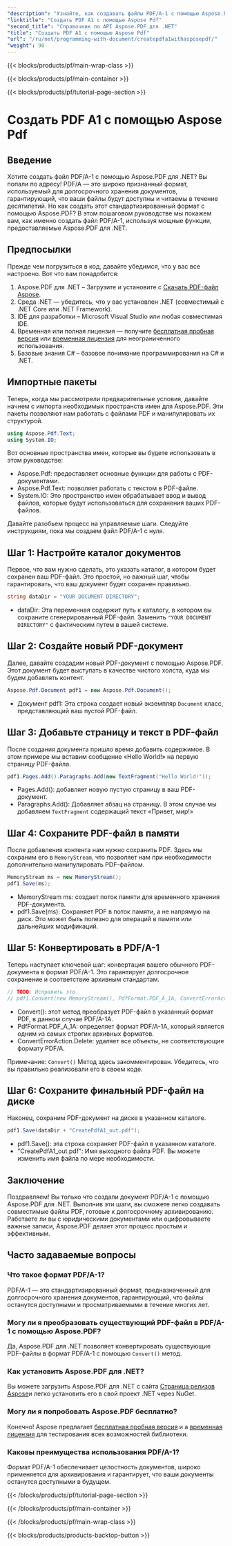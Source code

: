 ```yaml
---
"description": "Узнайте, как создавать файлы PDF/A-1 с помощью Aspose.PDF для .NET в этом подробном руководстве. Пошаговое руководство с примерами кода и пояснениями."
"linktitle": "Создать PDF A1 с помощью Aspose Pdf"
"second_title": "Справочник по API Aspose.PDF для .NET"
"title": "Создать PDF A1 с помощью Aspose Pdf"
"url": "/ru/net/programming-with-document/createpdfa1withasposepdf/"
"weight": 90
---
```


{{< blocks/products/pf/main-wrap-class >}}

{{< blocks/products/pf/main-container >}}

{{< blocks/products/pf/tutorial-page-section >}}

# Создать PDF A1 с помощью Aspose Pdf

## Введение

Хотите создать файл PDF/A-1 с помощью Aspose.PDF для .NET? Вы попали по адресу! PDF/A — это широко признанный формат, используемый для долгосрочного хранения документов, гарантирующий, что ваши файлы будут доступны и читаемы в течение десятилетий. Но как создать этот стандартизированный формат с помощью Aspose.PDF? В этом пошаговом руководстве мы покажем вам, как именно создать файл PDF/A-1, используя мощные функции, предоставляемые Aspose.PDF для .NET.

## Предпосылки

Прежде чем погрузиться в код, давайте убедимся, что у вас все настроено. Вот что вам понадобится:

1. Aspose.PDF для .NET – Загрузите и установите с [Скачать PDF-файл Aspose](https://releases.aspose.com/pdf/net/).
2. Среда .NET — убедитесь, что у вас установлен .NET (совместимый с .NET Core или .NET Framework).
3. IDE для разработки – Microsoft Visual Studio или любая совместимая IDE.
4. Временная или полная лицензия — получите [бесплатная пробная версия](https://releases.aspose.com/) или [временная лицензия](https://purchase.aspose.com/temporary-license/) для неограниченного использования.
5. Базовые знания C# – базовое понимание программирования на C# и .NET.

## Импортные пакеты

Теперь, когда мы рассмотрели предварительные условия, давайте начнем с импорта необходимых пространств имен для Aspose.PDF. Эти пакеты позволяют нам работать с файлами PDF и манипулировать их структурой.

```csharp
using Aspose.Pdf.Text;
using System.IO;
```

Вот основные пространства имен, которые вы будете использовать в этом руководстве:
- Aspose.Pdf: предоставляет основные функции для работы с PDF-документами.
- Aspose.Pdf.Text: позволяет работать с текстом в PDF-файле.
- System.IO: Это пространство имен обрабатывает ввод и вывод файлов, которые будут использоваться для сохранения ваших PDF-файлов.

Давайте разобьем процесс на управляемые шаги. Следуйте инструкциям, пока мы создаем файл PDF/A-1 с нуля.

## Шаг 1: Настройте каталог документов

Первое, что вам нужно сделать, это указать каталог, в котором будет сохранен ваш PDF-файл. Это простой, но важный шаг, чтобы гарантировать, что ваш документ будет сохранен правильно.

```csharp
string dataDir = "YOUR DOCUMENT DIRECTORY";
```

- dataDir: Эта переменная содержит путь к каталогу, в котором вы сохраните сгенерированный PDF-файл. Заменить `"YOUR DOCUMENT DIRECTORY"` с фактическим путем в вашей системе.

## Шаг 2: Создайте новый PDF-документ

Далее, давайте создадим новый PDF-документ с помощью Aspose.PDF. Этот документ будет выступать в качестве чистого холста, куда мы будем добавлять контент.

```csharp
Aspose.Pdf.Document pdf1 = new Aspose.Pdf.Document();
```

- Документ pdf1: Эта строка создает новый экземпляр `Document` класс, представляющий ваш пустой PDF-файл.

## Шаг 3: Добавьте страницу и текст в PDF-файл

После создания документа пришло время добавить содержимое. В этом примере мы вставим сообщение «Hello World!» на первую страницу PDF-файла.

```csharp
pdf1.Pages.Add().Paragraphs.Add(new TextFragment("Hello World!"));
```

- Pages.Add(): добавляет новую пустую страницу в ваш PDF-документ.
- Paragraphs.Add(): Добавляет абзац на страницу. В этом случае мы добавляем `TextFragment` содержащий текст «Привет, мир!»

## Шаг 4: Сохраните PDF-файл в памяти

После добавления контента нам нужно сохранить PDF. Здесь мы сохраним его в `MemoryStream`, что позволяет нам при необходимости дополнительно манипулировать PDF-файлом.

```csharp
MemoryStream ms = new MemoryStream();
pdf1.Save(ms);
```

- MemoryStream ms: создает поток памяти для временного хранения PDF-документа.
- pdf1.Save(ms): Сохраняет PDF в поток памяти, а не напрямую на диск. Это может быть полезно для операций в памяти или дальнейших модификаций.

## Шаг 5: Конвертировать в PDF/A-1

Теперь наступает ключевой шаг: конвертация вашего обычного PDF-документа в формат PDF/A-1. Это гарантирует долгосрочное сохранение и соответствие архивным стандартам.

```csharp
// TODO: Исправить это
// pdf1.Convert(new MemoryStream(), PdfFormat.PDF_A_1A, ConvertErrorAction.Delete);
```

- Convert(): этот метод преобразует PDF-файл в указанный формат PDF, в данном случае PDF/A-1A.
- PdfFormat.PDF_A_1A: определяет формат PDF/A-1A, который является одним из самых строгих архивных форматов.
- ConvertErrorAction.Delete: удаляет все объекты, не соответствующие формату PDF/A.

Примечание: `Convert()` Метод здесь закомментирован. Убедитесь, что вы правильно реализовали его в своем коде.

## Шаг 6: Сохраните финальный PDF-файл на диске

Наконец, сохраним PDF-документ на диске в указанном каталоге.

```csharp
pdf1.Save(dataDir + "CreatePdfA1_out.pdf");
```

- pdf1.Save(): эта строка сохраняет PDF-файл в указанном каталоге.
- "CreatePdfA1_out.pdf": Имя выходного файла PDF. Вы можете изменить имя файла по мере необходимости.

## Заключение

Поздравляем! Вы только что создали документ PDF/A-1 с помощью Aspose.PDF для .NET. Выполнив эти шаги, вы сможете легко создавать совместимые файлы PDF, готовые к долгосрочному архивированию. Работаете ли вы с юридическими документами или оцифровываете важные записи, Aspose.PDF делает этот процесс простым и эффективным.

## Часто задаваемые вопросы

### Что такое формат PDF/A-1?  
PDF/A-1 — это стандартизированный формат, предназначенный для долгосрочного хранения документов, гарантирующий, что файлы останутся доступными и просматриваемыми в течение многих лет.

### Могу ли я преобразовать существующий PDF-файл в PDF/A-1 с помощью Aspose.PDF?  
Да, Aspose.PDF для .NET позволяет конвертировать существующие PDF-файлы в формат PDF/A-1 с помощью `Convert()` метод.

### Как установить Aspose.PDF для .NET?  
Вы можете загрузить Aspose.PDF для .NET с сайта [Страница релизов Aspose](https://releases.aspose.com/pdf/net/)и легко установить его в свой проект .NET через NuGet.

### Могу ли я попробовать Aspose.PDF бесплатно?  
Конечно! Aspose предлагает [бесплатная пробная версия](https://releases.aspose.com/) и а [временная лицензия](https://purchase.aspose.com/temporary-license/) для тестирования всех возможностей библиотеки.

### Каковы преимущества использования PDF/A-1?  
Формат PDF/A-1 обеспечивает целостность документов, широко применяется для архивирования и гарантирует, что ваши документы останутся доступными в будущем.

{{< /blocks/products/pf/tutorial-page-section >}}

{{< /blocks/products/pf/main-container >}}

{{< /blocks/products/pf/main-wrap-class >}}

{{< blocks/products/products-backtop-button >}}
